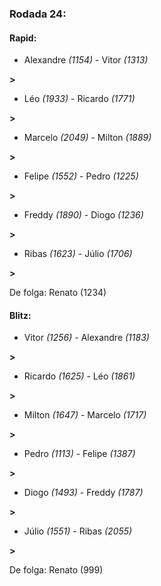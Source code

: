 ### Rodada 24:

#### Rapid:

* Alexandre *(1154)*     -     Vitor *(1313)*

 **>** 
* Léo *(1933)*     -     Ricardo *(1771)*

 **>** 
* Marcelo *(2049)*     -     Milton *(1889)*

 **>** 
* Felipe *(1552)*     -     Pedro *(1225)*

 **>** 
* Freddy *(1890)*     -     Diogo *(1236)*

 **>** 
* Ribas *(1623)*     -     Júlio *(1706)*

 **>** 

De folga: Renato (1234)

#### Blitz:

* Vitor *(1256)*     -     Alexandre *(1183)*

 **>** 
* Ricardo *(1625)*     -     Léo *(1861)*

 **>** 
* Milton *(1647)*     -     Marcelo *(1717)*

 **>** 
* Pedro *(1113)*     -     Felipe *(1387)*

 **>** 
* Diogo *(1493)*     -     Freddy *(1787)*

 **>** 
* Júlio *(1551)*     -     Ribas *(2055)*

 **>** 

De folga: Renato (999)


